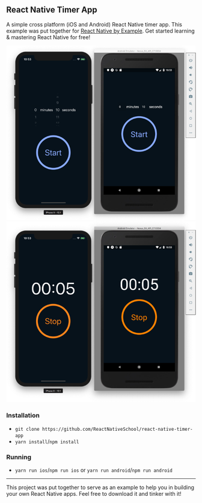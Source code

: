 ## React Native Timer App

A simple cross platform (iOS and Android) React Native timer app. This example was put together for [React Native by Example](https://www.reactnativebyexample.com/). Get started learning & mastering React Native for free!

![Demo Select](./assets/select.png)
![Demo Count](./assets/countdown.png)

### Installation

- `git clone https://github.com/ReactNativeSchool/react-native-timer-app`
- `yarn install`/`npm install`

### Running

- `yarn run ios`/`npm run ios` or `yarn run android`/`npm run android`

---

This project was put together to serve as an example to help you in building your own React Native apps. Feel free to download it and tinker with it!
